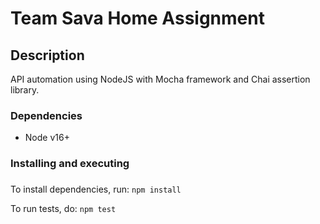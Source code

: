 # Team Sava Home Assignment

## Description

API automation using NodeJS with Mocha framework and Chai assertion library.

### Dependencies

- Node v16+

### Installing and executing

###

To install dependencies, run:
`npm install`

To run tests, do:
`npm test`
